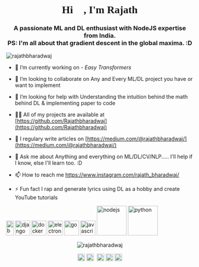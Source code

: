 <link rel="stylesheet" type="text/css" media="all" href="https://raw.githubusercontent.com/Rajathbharadwaj/Updates/master/readme.css" />
<link href='https://fonts.googleapis.com/css?family=Poppins' rel='stylesheet'>

<h1 align="center" style="font-family:Poppins">Hi 👋, I'm Rajath</h1>
<h3 align="center">A passionate ML and DL enthusiast with NodeJS expertise from India. 
  <br>
  PS: I'm all about that gradient descent in the global maxima. :D</h3>
<p align="left"> <img src="https://komarev.com/ghpvc/?username=rajathbharadwaj" alt="rajathbharadwaj" /> </p>

- 🔭 I’m currently working on - <i>Easy Transformers</i>

- 👯 I’m looking to collaborate on Any and Every ML/DL project you have or want to implement

- 🤔 I’m looking for help with Understanding the intuition behind the math behind DL & implementing paper to code

- 👨‍💻 All of my projects are available at [https://github.com/Rajathbharadwaj](https://github.com/Rajathbharadwaj)

- 📝 I regulary write articles on [https://medium.com/@rajathbharadwaj/](https://medium.com/@rajathbharadwaj/)

- 💬 Ask me about Anything and everything on ML/DL/CV/NLP..... I'll help if I know, else I'll learn too. :D

- 📫 How to reach me https://www.instagram.com/rajath_bharadwaj/

- ⚡ Fun fact I rap and generate lyrics using DL as a hobby and create YouTube tutorials

<p align="left"><img src="https://konpa.github.io/devicon/devicon.git/icons/bootstrap/bootstrap-plain.svg" alt="bootstrap" width="20" height="40"/> <img src="https://konpa.github.io/devicon/devicon.git/icons/django/django-original.svg" alt="django" width="40" height="40"/> <img src="https://konpa.github.io/devicon/devicon.git/icons/docker/docker-original-wordmark.svg" alt="docker" width="40" height="40"/> <img src="https://konpa.github.io/devicon/devicon.git/icons/electron/electron-original.svg" alt="electron" width="40" height="40"/> <img src="https://konpa.github.io/devicon/devicon.git/icons/go/go-original.svg" alt="go" width="40" height="40"/> <img src="https://konpa.github.io/devicon/devicon.git/icons/javascript/javascript-original.svg" alt="javascript" width="40" height="40"/> <img src="https://konpa.github.io/devicon/devicon.git/icons/nodejs/nodejs-original-wordmark.svg" alt="nodejs" width="80" height="80"/> <img src="https://konpa.github.io/devicon/devicon.git/icons/python/python-original-wordmark.svg" alt="python" width="80" height="80"/></p><p align="center"> <img src="https://github-readme-stats.vercel.app/api?username=rajathbharadwaj&show_icons=true" alt="rajathbharadwaj" /> </p>

<p align="center">
<a href="https://twitter.com/rajath_db" target="blank"><img align="center" src="https://cdn.jsdelivr.net/npm/simple-icons@3.0.1/icons/twitter.svg" alt="rajath_db" height="20" width="20" /></a>
<a href="https://linkedin.com/in/rajath-bharadwaj-513788104" target="blank"><img align="center" src="https://cdn.jsdelivr.net/npm/simple-icons@3.0.1/icons/linkedin.svg" alt="in/rajath-bharadwaj-513788104" height="20" width="20" /></a>&nbsp;
<a href="https://stackoverflow.com/users/9183985/rajath-bharadwaj" target="blank"><img align="center" src="https://cdn.jsdelivr.net/npm/simple-icons@3.0.1/icons/stackoverflow.svg" alt="users/9183985/rajath-bharadwaj" height="20" width="20" /></a>
<a href="https://instagram.com/rajath_bharadwaj" target="blank"><img align="center" src="https://cdn.jsdelivr.net/npm/simple-icons@3.0.1/icons/instagram.svg" alt="rajath_bharadwaj" height="20" width="20" /></a>
  <a href="https://www.youtube.com/channel/UCaCbzU3ZSLu27HPu_-Rcnwg?view_as=subscriber" target="blank"><img align="center" src="https://cdn.jsdelivr.net/npm/simple-icons@3.0.1/icons/youtube.svg" alt="rajath_bharadwaj" height="20" width="20" /></a>
</p>
